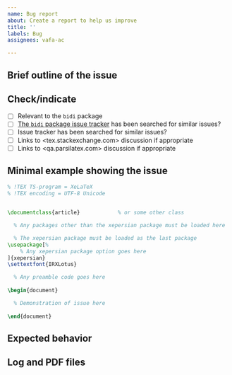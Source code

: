 ```yaml
---
name: Bug report
about: Create a report to help us improve
title: ''
labels: Bug
assignees: vafa-ac

---
```


<!---
!! Please fill out all sections !!
-->

## Brief outline of the issue

## Check/indicate
- [ ] Relevant to the `bidi` package
- [ ] [The `bidi` package issue tracker](https://github.com/vafakhalighi/bidi/issues) has been searched for similar issues?
- [ ] Issue tracker has been searched for similar issues?
- [ ] Links to <tex.stackexchange.com> discussion if appropriate
- [ ] Links to <qa.parsilatex.com> discussion if appropriate

## Minimal example showing the issue

```tex
% !TEX TS-program = XeLaTeX
% !TEX encoding = UTF-8 Unicode


\documentclass{article}            % or some other class

  % Any packages other than the xepersian package must be loaded here

  % The xepersian package must be loaded as the last package
\usepackage[%
    % Any xepersian package option goes here
]{xepersian}
\settextfont{IRXLotus}

  % Any preamble code goes here
  
\begin{document}

  % Demonstration of issue here
  
\end{document}
```

## Expected behavior


## Log and PDF files 

<!---
!! Use drag-and-drop !!
-->
